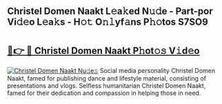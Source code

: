 ## Christel Domen Naakt L𝚎a𝚔ed N𝚞𝚍e - Part-por Vi𝚍𝚎o L𝚎a𝚔s - H𝚘𝚝 O𝚗𝚕yf𝚊ns P𝚑𝚘tos S7SO9

# <h2><a href="http://kf48ln.oniu.top/?m=Christel+Domen+Naakt">🔗👉 🔴 Christel Domen Naakt P𝚑ot𝚘𝚜 V𝚒d𝚎o</a></h2>

[![Christel Domen Naakt Nu𝚍e𝚜](https://i.imgur.com/0qMVB7G.gif)](http://kf48ln.oniu.top/?m=Christel+Domen+Naakt)
Social media personality Christel Domen Naakt, famed for publishing dance and lifestyle material, consisting of presentations and vlogs. Selfless humanitarian Christel Domen Naakt, famed for their dedication and compassion in helping those in need.  
